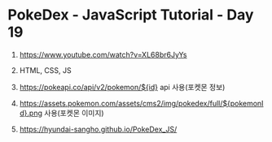 # PokeDex - JavaScript Tutorial - Day 19

1. <https://www.youtube.com/watch?v=XL68br6JyYs>

2. HTML, CSS, JS

3. <https://pokeapi.co/api/v2/pokemon/${id}> api 사용(포켓몬 정보)

4. <https://assets.pokemon.com/assets/cms2/img/pokedex/full/${pokemonId}.png> 사용(포켓몬 이미지)

5. <https://hyundai-sangho.github.io/PokeDex_JS/>
